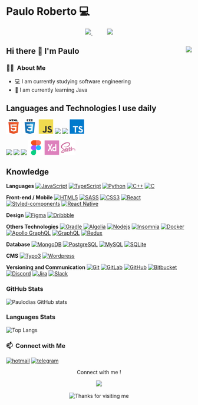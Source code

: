  #                                            Paulo Roberto 💻

<p align="center">
    <a href="https://github.com/Paulodiastst">
        <img  src="https://img.shields.io/badge/github-%23100000.svg?&style=for-the-badge&logo=github&logoColor=white&link=mailto:https://github.com/Paulodiastst">
    </a>
   &nbsp;&nbsp;&nbsp;&nbsp;&nbsp;&nbsp;&nbsp;&nbsp;&nbsp;
    <a href="https://www.linkedin.com/in/paulorobertofront-end/">
    <img src="https://img.shields.io/badge/linkedin-%230077B5.svg?&style=for-the-badge&logo=linkedin&logoColor=white&link=mailto:https://www.linkedin.com/in/paulorobertofront-end/"></a>
</p>

<p align="center"> 





## Hi there 👋 I'm Paulo <img align="right" src="https://komarev.com/ghpvc/?username=Paulodiastst&color=269077">
### 👨🏻‍ &nbsp;About Me
- 💻 I am currently studying software engineering
- 🌱 I am currently learning Java


## Languages and Technologies I use daily

<code><img height="40" src="https://raw.githubusercontent.com/devicons/devicon/master/icons/html5/html5-original-wordmark.svg"></code>
 <code><img height="40" src="https://raw.githubusercontent.com/devicons/devicon/master/icons/css3/css3-original-wordmark.svg"></code>
 <code><img height="40" src="https://raw.githubusercontent.com/devicons/devicon/master/icons/javascript/javascript-original.svg"></code>
 <code><img height="40" src="https://cdn.jsdelivr.net/gh/devicons/devicon/icons/react/react-original-wordmark.svg"></code>
 <code><img height="40" src="https://cdn.jsdelivr.net/gh/devicons/devicon/icons/angularjs/angularjs-original.svg"></code>
 <code><img height="40" src="https://raw.githubusercontent.com/devicons/devicon/master/icons/typescript/typescript-original.svg"></code>  
 
 
 <code><img height="40" src="https://cdn.jsdelivr.net/gh/devicons/devicon/icons/java/java-original-wordmark.svg"></code> 
 <code><img height="40" src="https://cdn.jsdelivr.net/gh/devicons/devicon/icons/spring/spring-original.svg"></code>
 <code><img height="40" src="https://cdn.jsdelivr.net/gh/devicons/devicon/icons/intellij/intellij-original.svg"></code>
 <code><img height="40" src="https://raw.githubusercontent.com/devicons/devicon/master/icons/figma/figma-original.svg"></code>
 <code><img height="40" src="https://raw.githubusercontent.com/devicons/devicon/master/icons/xd/xd-plain.svg"></code>
 <code><img height="40" src="https://raw.githubusercontent.com/devicons/devicon/master/icons/sass/sass-original.svg"></code>
  
 
 


## Knowledge

**Languages**
[![JavaScript](https://img.shields.io/badge/-JavaScript-black?style=flat-square&logo=javascript&link=https://github.com/Paulodiastst/)](https://github.com/Paulodiastst/)
[![TypeScript](https://img.shields.io/badge/-TypeScript-000000?style=flat-square&logo=typescript&link=https://github.com/Paulodiastst/)](https://github.com/Paulodiastst/)
[![Python](https://img.shields.io/badge/-Python-afd0ea?style=flat-square&logo=Python&link=https://github.com/Paulodiastst/)](https://github.com/Paulodiastst/)
[![C++](https://img.shields.io/badge/-C++-00599C?style=flat-square&logo=c++&link=https://github.com/Paulodiastst/)](https://github.com/Paulodiastst/)
[![C](https://img.shields.io/badge/-A8B9CC?style=flat-square&logo=c&logoColor=white&link=https://github.com/Paulodiastst/)](https://github.com/Paulodiastst/)


**Front-end / Mobile**
[![HTML5](https://img.shields.io/badge/-HTML5-E34F26?style=flat-square&logo=html5&logoColor=white&link=https://github.com/Paulodiastst/)](https://github.com/Paulodiastst/)
[![SASS](https://img.shields.io/badge/-SASS-ed9ac2?style=flat-square&logo=sass)](https://github.com/Paulodiastst/)
[![CSS3](https://img.shields.io/badge/-CSS3-1572B6?style=flat-square&logo=css3&link=https://github.com/Paulodiastst/)](https://github.com/Paulodiastst/)
[![React](https://img.shields.io/badge/-React-black?style=flat-square&logo=react&link=https://github.com/Paulodiastst/)](https://github.com/Paulodiastst/)
[![Styled-components](https://img.shields.io/badge/-Styled%20Components-pink?style=flat-square&logo=styled-components)](https://github.com/Paulodiastst/)
[![React Native](https://img.shields.io/badge/-ReactNative-black?style=flat-square&logo=react)](https://github.com/Paulodiastst/)

**Design**
[![Figma](https://img.shields.io/badge/-Figma-ffbaba?style=flat-square&logo=figma)](https://github.com/Paulodiastst/)
[![Dribbble](https://img.shields.io/badge/-Dribbble-d3a0c2?style=flat-square&logo=Dribbble&link=https://github.com/Paulodiastst/)](https://github.com/Paulodiastst/)

**Others Technologies**
[![Gradle](https://img.shields.io/badge/-Gradle-02303A?style=flat-square&logo=Gradle&link=https://github.com/Paulodiastst/)](https://github.com/Paulodiastst/)
[![Algolia](https://img.shields.io/badge/-Algolia-94cafc?style=flat-square&logo=Algolia&link=https://github.com/Paulodiastst/)](https://github.com/Paulodiastst/)
[![Nodejs](https://img.shields.io/badge/-Nodejs-black?style=flat-square&logo=Node.js&link=https://github.com/Paulodiastst/)](https://github.com/Paulodiastst/)
[![Insomnia](https://img.shields.io/badge/-Insomnia-5849BE?style=flat-square&logo=Insomnia&link=https://github.com/Paulodiastst/)](https://github.com/Paulodiastst/)
[![Docker](https://img.shields.io/badge/-Docker-black?style=flat-square&logo=docker&link=https://github.com/Paulodiastst/)](https://github.com/Paulodiastst/)
[![Apollo GraphQL](https://img.shields.io/badge/-Apollo%20GraphQL-311C87?style=flat-square&logo=apollo-graphql&link=https://github.com/Paulodiastst/)](https://github.com/Paulodiastst/)
[![GraphQL](https://img.shields.io/badge/-GraphQL-E10098?style=flat-square&logo=graphql&link=https://github.com/Paulodiastst/)](https://github.com/Paulodiastst/)
[![Redux](https://img.shields.io/badge/-Redux-764ABC?style=flat-square&logo=redux&link=https://github.com/Paulodiastst/)](https://github.com/Paulodiastst/)

**Database**
[![MongoDB](https://img.shields.io/badge/-MongoDB-black?style=flat-square&logo=mongodb&link=https://github.com/Paulodiastst/)](https://github.com/Paulodiastst/)
[![PostgreSQL](https://img.shields.io/badge/-PostgreSQL-336791?style=flat-square&logo=postgresql&link=https://github.com/Paulodiastst/)](https://github.com/Paulodiastst/)
[![MySQL](https://img.shields.io/badge/-MySQL-a0c4db?style=flat-square&logo=mysql&link=https://github.com/Paulodiastst/)](https://github.com/Paulodiastst/)
[![SQLite](https://img.shields.io/badge/-SQLite-003B57?style=flat-square&logo=sqlite&link=https://github.com/Paulodiastst/)](https://github.com/Paulodiastst/)

**CMS**
[![Typo3](https://img.shields.io/badge/-Typo3-f9d2a7?style=flat-square&logo=typo3&link=https://github.com/Paulodiastst/)](https://github.com/Paulodiastst/)
[![Wordpress](https://img.shields.io/badge/-Wordpress-21759B?style=flat-square&logo=Wordpress&link=https://github.com/Paulodiastst/)](https://github.com/Paulodiastst/)

**Versioning and Communication**
[![Git](https://img.shields.io/badge/-Git-black?style=flat-square&logo=git&link=https://github.com/Paulodiastst/)](https://github.com/Paulodiastst/)
[![GitLab](https://img.shields.io/badge/-GitLab-FCA121?style=flat-square&logo=gitlab&link=https://github.com/Paulodiastst/)](https://github.com/Paulodiastst/)
[![GitHub](https://img.shields.io/badge/-GitHub-181717?style=flat-square&logo=github&link=https://github.com/Paulodiastst/)](https://github.com/Paulodiastst/)
[![Bitbucket](https://img.shields.io/badge/-Bitbucket-0052CC?style=flat-square&logo=bitbucket&link=https://github.com/Paulodiastst/)](https://github.com/Paulodiastst/)
[![Discord](https://img.shields.io/badge/-Discord-000000?style=flat-square&logo=Discord&link=https://github.com/Paulodiastst/)](https://github.com/Paulodiastst/)
[![Jira](https://img.shields.io/badge/-Jira-0052CC?style=flat-square&logo=Jira&link=https://github.com/Paulodiastst/)](https://github.com/Paulodiastst/)
[![Slack](https://img.shields.io/badge/-Slack-4A154B?style=flat-square&logo=Slack&link=https://github.com/Paulodiastst/)](https://github.com/Paulodiastst/)

 
 

### GitHub Stats
![Paulodias GitHub stats](https://github-readme-stats.vercel.app/api?username=Paulodiastst&theme=omni&show_icons=true)




### Languages Stats
<p align="center">
    
  
  ![Top Langs](https://github-readme-stats.vercel.app/api/top-langs/?username=Paulodiastst&layout=compact&theme=omni)
  


</p>



  

### 📫 &nbsp;Connect with Me
[![hotmail](https://img.shields.io/badge/-paulodiastst@hotmail.com-D14836?style=flat&logo=Gmail&logoColor=white)](mailto:paulodiastst@hotmail.com)
[![telegram](https://img.shields.io/badge/-PauloRoberto-0e3e55?style=flat&logo=Telegram&logoColor=white)](https://t.me/xXPauloRobertoXx)


<p align="center">
  Connect with me ! 
  </p>


<p align="center">
<a target="_blank" rel="noopener noreferrer" href="https://raw.githubusercontent.com/ShahriarShafin/ShahriarShafin/main/Assets/handshake.gif"><img src="https://raw.githubusercontent.com/ShahriarShafin/ShahriarShafin/main/Assets/handshake.gif" height="32px" style="max-width:100%;"></a>
</p>


<p align="center">
  
<img height="120" alt="Thanks for visiting me" width="100%" src="https://raw.githubusercontent.com/BrunnerLivio/brunnerlivio/master/images/marquee.svg" style="max-width:100%;">
